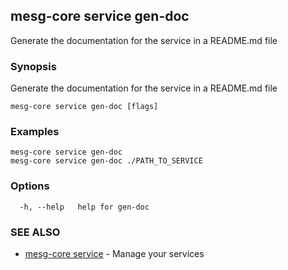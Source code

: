 ## mesg-core service gen-doc

Generate the documentation for the service in a README.md file

### Synopsis

Generate the documentation for the service in a README.md file

```
mesg-core service gen-doc [flags]
```

### Examples

```
mesg-core service gen-doc
mesg-core service gen-doc ./PATH_TO_SERVICE
```

### Options

```
  -h, --help   help for gen-doc
```

### SEE ALSO

* [mesg-core service](mesg-core_service.md)	 - Manage your services

